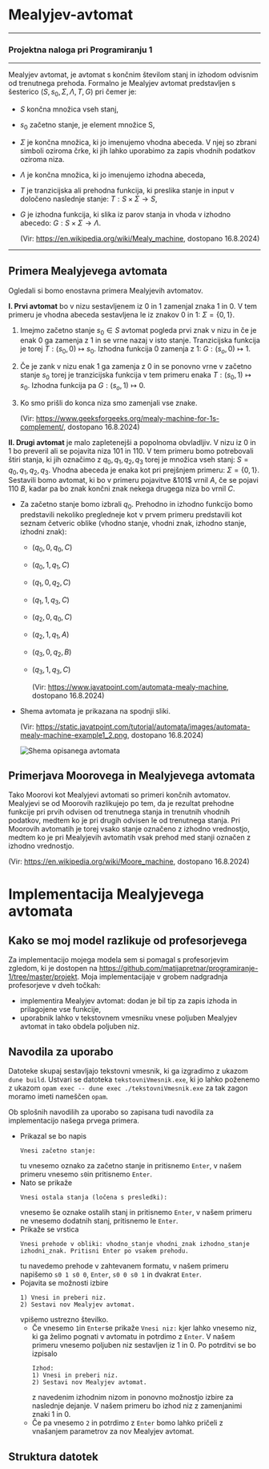 # Mealyjev-avtomat
---
### Projektna naloga pri Programiranju 1
---
Mealyjev avtomat, je avtomat s končnim številom stanj in izhodom odvisnim od trenutnega prehoda.
Formalno je Mealyjev avtomat predstavljen s šesterico $(S, s_0, \Sigma, \Lambda, T, G)$ pri čemer je:
- $S$ končna množica vseh stanj,
- $s_0$ začetno stanje, je element množice S,
- $\Sigma$ je končna množica, ki jo imenujemo vhodna abeceda. V njej so zbrani simboli oziroma črke, ki jih lahko uporabimo za zapis vhodnih podatkov oziroma niza.
- $\Lambda$ je končna množica, ki jo imenujemo izhodna abeceda,
- $T$ je tranzicijska ali prehodna funkcija, ki preslika stanje in input v določeno naslednje stanje: $T: S \times \Sigma \rightarrow S$,
- $G$ je izhodna funkcija, ki slika iz parov stanja in vhoda v izhodno abecedo: $G: S \times \Sigma \rightarrow \Lambda$.
  
  (Vir: https://en.wikipedia.org/wiki/Mealy_machine, dostopano 16.8.2024)
  
---

## Primera Mealyjevega avtomata
Ogledali si bomo enostavna primera Mealyjevih avtomatov.

**I. Prvi avtomat** bo v nizu sestavljenem iz $0$ in $1$ zamenjal znaka $1$ in $0$.
V tem primeru je vhodna abeceda sestavljena le iz znakov $0$ in $1$: $\Sigma = \{0, 1\}$.
1. Imejmo začetno stanje $s_0 \in S$  avtomat pogleda prvi znak v nizu in če je enak $0$ ga zamenja z $1$ in se vrne nazaj v isto stanje. Tranzicijska funkcija je torej $T: (s_0, 0) \mapsto s_0$. Izhodna funkcija $0$ zamenja z $1$: $G: (s_o, 0) \mapsto 1$.
2. Če je zank v nizu enak $1$ ga zamenja z $0$  in se ponovno vrne v začetno stanje $s_0$ torej je tranzicijska funkcija v tem primeru enaka $T: (s_0, 1) \mapsto s_0$. Izhodna funkcija pa $G: (s_o, 1) \mapsto 0$.
3. Ko smo prišli do konca niza smo zamenjali vse znake.
   
   (Vir: https://www.geeksforgeeks.org/mealy-machine-for-1s-complement/, dostopano 16.8.2024)

**II. Drugi avtomat** je malo zapletenejši a popolnoma obvladljiv. V nizu iz $0$ in $1$ bo preveril ali se pojavita niza $101$ in $110$. V tem primeru bomo potrebovali štiri stanja, ki jih označimo z $q_0, q_1, q_2, q_3$ torej je množica vseh stanj: $S = {q_0, q_1, q_2, q_3}$. Vhodna abeceda je enaka kot pri prejšnjem primeru: $\Sigma = \{0, 1\}$. Sestavili bomo avtomat, ki bo v primeru pojavitve &101$ vrnil $A$, če se pojavi $110$ $B$, kadar pa bo znak končni znak nekega drugega niza bo vrnil $C$.
- Za začetno stanje bomo izbrali $q_0$. Prehodno in izhodno funkcijo bomo predstavili nekoliko pregledneje kot v prvem primeru predstavili kot seznam četveric oblike (vhodno stanje, vhodni znak, izhodno stanje, izhodni znak):
   - $(q_0, 0, q_0, C)$
   - $(q_0, 1, q_1, C)$
   - $(q_1, 0, q_2, C)$
   - $(q_1, 1, q_3, C)$
   - $(q_2, 0, q_0, C)$
   - $(q_2, 1, q_1, A)$
   - $(q_3, 0, q_2, B)$
   - $(q_3, 1, q_3, C)$
     
     (Vir: https://www.javatpoint.com/automata-mealy-machine, dostopano 16.8.2024)
- Shema avtomata je prikazana na spodnji sliki.

  (Vir: https://static.javatpoint.com/tutorial/automata/images/automata-mealy-machine-example1_2.png, dostopano 16.8.2024)

  ![Shema opisanega avtomata](https://github.com/user-attachments/assets/06136b72-4396-4278-9a4e-b2e0ae012876)


  
## Primerjava Moorovega in Mealyjevega avtomata
Tako Moorovi kot Mealyjevi avtomati so primeri končnih avtomatov. Mealyjevi se od Moorovih razlikujejo po tem, da je rezultat prehodne funkcije pri prvih odvisen od trenutnega stanja in trenutnih vhodnih podatkov, medtem ko je pri drugih odvisen le od trenutnega stanja. Pri Moorovih avtomatih je torej vsako stanje označeno z izhodno vrednostjo, medtem ko je pri Mealyjevih avtomatih vsak prehod med stanji označen z izhodno vrednostjo.

(Vir: https://en.wikipedia.org/wiki/Moore_machine, dostopano 16.8.2024)

# Implementacija Mealyjevega avtomata 
## Kako se moj model razlikuje od profesorjevega
Za implementacijo mojega modela sem si pomagal s profesorjevim zgledom, ki je dostopen na https://github.com/matijapretnar/programiranje-1/tree/master/projekt. Moja implementacijaje v grobem nadgradnja profesorjeve v dveh točkah:
- implementira Mealyjev avtomat: dodan je bil tip za zapis izhoda in prilagojene vse funkcije,
- uporabnik lahko v tekstovnem vmesniku vnese poljuben Mealyjev avtomat in tako obdela poljuben niz.

## Navodila za uporabo

Datoteke skupaj sestavljajo tekstovni vmesnik, ki ga izgradimo z ukazom `dune build`. Ustvari se datoteka `tekstovniVmesnik.exe`, ki jo lahko poženemo z ukazom `opam exec -- dune exec ./tekstovniVmesnik.exe` za tak zagon moramo imeti nameščen `opam`. 

Ob splošnih navodilih za uporabo so zapisana tudi navodila za implementacijo našega prvega primera.
- Prikazal se bo napis
  ```
  Vnesi začetno stanje:
  ```
  tu vnesemo oznako za začetno stanje in pritisnemo `Enter`, v našem primeru vnesemo `s0`in pritisnemo `Enter`.
- Nato se prikaže
  ```
  Vnesi ostala stanja (ločena s presledki):
  ```
  vnesemo še oznake ostalih stanj in pritisnemo `Enter`, v našem primeru ne vnesemo dodatnih stanj, pritisnemo le `Enter`.
- Prikaže se vrstica
  ```
  Vnesi prehode v obliki: vhodno_stanje vhodni_znak izhodno_stanje izhodni_znak. Pritisni Enter po vsakem prehodu.
  ```
  tu navedemo prehode v zahtevanem formatu, v našem primeru napišemo `s0 1 s0 0`, `Enter`, `s0 0 s0 1` in dvakrat `Enter`.
- Pojavita se možnosti izbire
  ```
  1) Vnesi in preberi niz.
  2) Sestavi nov Mealyjev avtomat.
   ```
   vpišemo ustrezno številko.
  - Če vnesemo `1`in `Enter`se prikaže
    ```Vnesi niz:```
    kjer lahko vnesemo niz, ki ga želimo pognati v avtomatu in potrdimo z `Enter`. V našem primeru vnesemo poljuben niz sestavljen iz 1 in 0. Po potrditvi se bo izpisalo
    ```
    Izhod: 
    1) Vnesi in preberi niz.
    2) Sestavi nov Mealyjev avtomat.
    ```
    z navedenim izhodnim nizom in ponovno možnostjo izbire za naslednje dejanje. V našem primeru bo izhod niz z zamenjanimi znaki 1 in 0.
  - Če pa vnesemo `2` in potrdimo z `Enter` bomo lahko pričeli z vnašanjem parametrov za nov Mealyjev avtomat.
  

## Struktura datotek

